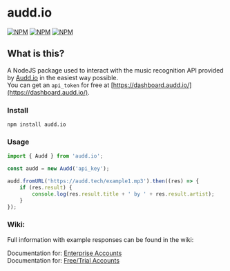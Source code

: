 # audd.io

[![NPM](https://img.shields.io/npm/v/audd.io)](https://www.npmjs.com/package/audd.io) [![NPM](https://img.shields.io/npm/dt/audd.io)](https://www.npmjs.com/package/audd.io) [![NPM](https://img.shields.io/npm/types/audd.io)](https://www.npmjs.com/package/audd.io)

## **What is this?**

A NodeJS package used to interact with the music recognition API provided by [Audd.io](https://docs.audd.io/) in the easiest way possible.  
You can get an `api_token` for free at [https://dashboard.audd.io/](https://dashboard.audd.io/).

### Install

```
npm install audd.io
```

### Usage

```javascript
import { Audd } from 'audd.io';

const audd = new Audd('api_key');

audd.fromURL('https://audd.tech/example1.mp3').then((res) => {
    if (res.result) {
        console.log(res.result.title + ' by ' + res.result.artist);
    }
});
```

### Wiki:

Full information with example responses can be found in the wiki:

Documentation for: [Enterprise Accounts](https://github.com/DrKain/audd.io/wiki/Enterprise)  
Documentation for: [Free/Trial Accounts](https://github.com/DrKain/audd.io/wiki/Free-Trial)
